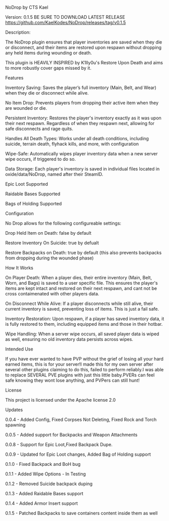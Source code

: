 NoDrop by CTS Kael

Version: 0.1.5
BE SURE TO DOWNLOAD LATEST RELEASE
https://github.com/KaelKodes/NoDrop/releases/tag/v0.1.5

Description:

The NoDrop plugin ensures that player inventories are saved when they die or disconnect, and their items are restored upon respawn without dropping any held items during wounding or death.

This plugin is HEAVILY INSPIRED by K1lly0u's Restore Upon Death and aims to more robustly cover gaps missed by it.

Features

Inventory Saving: Saves the player’s full inventory (Main, Belt, and Wear) when they die or disconnect while alive.

No Item Drop: Prevents players from dropping their active item when they are wounded or die.

Persistent Inventory: Restores the player's inventory exactly as it was upon their next respawn. Regardless of when they respawn next, allowing for safe disconnects and rage quits.

Handles All Death Types: Works under all death conditions, including suicide, terrain death, flyhack kills, and more, with configuration

Wipe-Safe: Automatically wipes player inventory data when a new server wipe occurs, if triggered to do so.

Data Storage: Each player's inventory is saved in individual files located in oxide/data/NoDrop, named after their SteamID.

Epic Loot Supported

Raidable Bases Supported

Bags of Holding Supported

Configuration

No Drop allows for the following configureable settings:

Drop Held Item on Death: false by default

Restore Inventory On Suicide: true by defualt

Restore Backpacks on Death: true by default (this also prevents backpacks from dropping during the wounded phase)

How It Works

On Player Death: When a player dies, their entire inventory (Main, Belt, Worn, and Bags) is saved to a user specific file. This ensures the player's items are kept intact and restored on their next respawn, and cant not be cross contaimenated with other players data.

On Disconnect While Alive: If a player disconnects while still alive, their current inventory is saved, preventing loss of items. This is just a fail safe.

Inventory Restoration: Upon respawn, if a player has saved inventory data, it is fully restored to them, including equipped items and those in their hotbar.

Wipe Handling: When a server wipe occurs, all saved player data is wiped as well, ensuring no old inventory data persists across wipes.

Intended Use

If you have ever wanted to have PVP without the grief of losing all your hard earned items, this is for your server!I made this for my own server after several other plugins claiming to do this, failed to perform reliably.I was able to replace SEVERAL PVE plugins with just this little baby.PVERs can feel safe knowing they wont lose anything, and PVPers can still hunt!

License

This project is licensed under the Apache license 2.0

Updates

0.0.4 - Added Config, Fixed Corpses Not Deleting, Fixed Rock and Torch spawning

0.0.5 - Added support for Backpacks and Weapon Attachments

0.0.8 - Support for Epic Loot,Fixed Backpack Dupe.

0.0.9 - Updated for Epic Loot changes, Added Bag of Holding support

0.1.0 - Fixed Backpack and BoH bug

0.1.1 - Added Wipe Options - In Testing

0.1.2 - Removed Suicide backpack duping

0.1.3 - Added Raidable Bases support

0.1.4 - Added Armor Insert support

0.1.5 - Patched Backpacks to save containers content inside them as well

